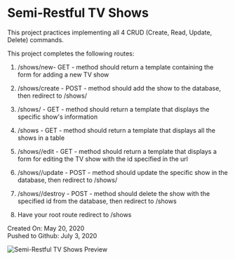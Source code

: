 # Semi-Restful TV Shows

This project practices implementing all 4 CRUD (Create, Read, Update, Delete) commands.

This project completes the following routes:

1. /shows/new- GET - method should return a template containing the form for adding a new TV show

2. /shows/create - POST - method should add the show to the database, then redirect to /shows/<id>

3. /shows/<id> - GET - method should return a template that displays the specific show's information

4. /shows - GET - method should return a template that displays all the shows in a table

5. /shows/<id>/edit - GET - method should return a template that displays a form for editing the TV show with the id specified in the url

6. /shows/<id>/update - POST - method should update the specific show in the database, then redirect to /shows/<id>

7. /shows/<id>/destroy - POST - method should delete the show with the specified id from the database, then redirect to /shows

8. Have your root route redirect to /shows

Created On: May 20, 2020\
Pushed to Github: July 3, 2020

![Semi-Restful TV Shows Preview](https://user-images.githubusercontent.com/62450912/86511041-eb737300-bdba-11ea-9756-7a0ee0190741.png)
